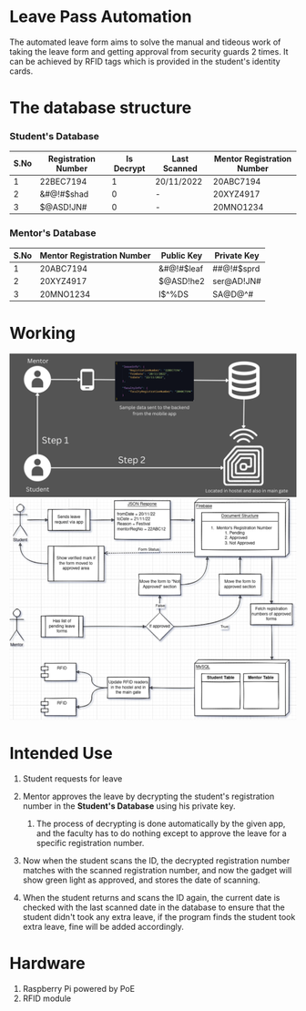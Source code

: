 # Leave Pass Automation

The automated leave form aims to solve the manual and tideous work of taking the leave form and getting approval from security guards 2 times. It can be achieved by RFID tags which is provided in the student's identity cards.

# The database structure

### Student's Database
|S.No|Registration Number|Is Decrypt|Last Scanned|Mentor Registration Number|
|--|--|--|--|--|
|1|22BEC7194|1|20/11/2022|20ABC7194|
|2|&#@!#$shad|0|-|20XYZ4917|
|3|$@ASD!JN#|0|-|20MNO1234|

### Mentor's Database
|S.No|Mentor Registration Number|Public Key|Private Key|
|--|--|--|--|
|1|20ABC7194|&#@!#$leaf|##@!#$sprd|
|2|20XYZ4917|$@ASD!he2|ser@AD!JN#|
|3|20MNO1234|I$^%DS|SA@D@^#|


# Working

![image](./images/VTAPP.png)
![detailed](./images/schema_bg.png)

# Intended Use
1. Student requests for leave
2. Mentor approves the leave by decrypting the student's registration number in the **Student's Database** using his private key. 
	1. The process of decrypting is done automatically by the given app, and the faculty has to do nothing except to approve the leave for a specific registration number.

3. Now when the student scans the ID, the decrypted registration number matches with the scanned registration number, and now the gadget will show green light as approved, and stores the date of scanning.
4. When the student returns and scans the ID again, the current date is checked with the last scanned date in the database to ensure that the student didn't took any extra leave, if the program finds the student took extra leave, fine will be added accordingly.


# Hardware

1. Raspberry Pi powered by PoE
2. RFID module